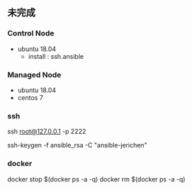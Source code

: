 ## 未完成
### Control Node 
- ubuntu 18.04
    - install : ssh.ansible

### Managed Node
- ubuntu 18.04
- centos 7

### ssh
ssh root@127.0.0.1 -p 2222

ssh-keygen -f ansible_rsa -C "ansible-jerichen"


### docker
docker stop $(docker ps -a -q)
docker rm $(docker ps -a -q)